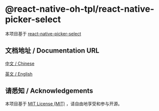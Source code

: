 # @react-native-oh-tpl/react-native-picker-select

本项目基于 [react-native-picker-select](https://github.com/lawnstarter/react-native-picker-select)

## 文档地址 / Documentation URL

[中文 / Chinese](https://gitee.com/react-native-oh-library/usage-docs/blob/master/zh-cn/react-native-picker-select.md)

[英文 / English](https://gitee.com/react-native-oh-library/usage-docs/blob/master/zh-en/react-native-picker-select.md)

## 请悉知 / Acknowledgements

本项目基于 [MIT License (MIT)](https://github.com/lawnstarter/react-native-picker-select/blob/master/LICENSE) ，请自由地享受和参与开源。
